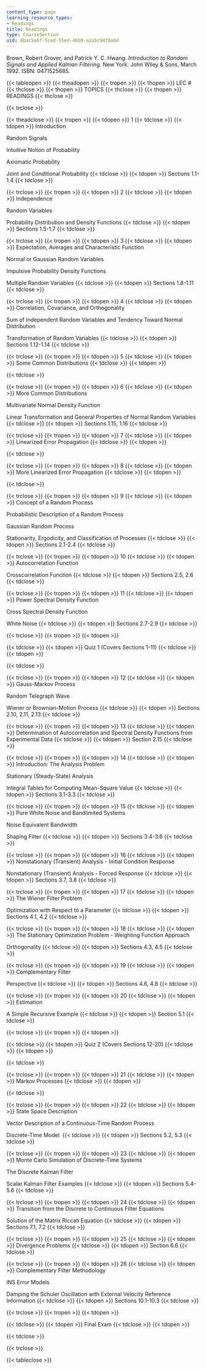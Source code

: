 ```yaml
---
content_type: page
learning_resource_types:
- Readings
title: Readings
type: CourseSection
uid: 8bac5a6f-5ced-55ed-46b9-a2a5c94f8abd
---
```


Brown, Robert Grover, and Patrick Y. C. Hwang. _Introduction to Random Signals and Applied Kalman Filtering._ New York: John Wiley & Sons, March 1992. ISBN: 0471525685.

{{< tableopen >}}
{{< theadopen >}}
{{< tropen >}}
{{< thopen >}}
LEC #
{{< thclose >}}
{{< thopen >}}
TOPICS
{{< thclose >}}
{{< thopen >}}
READINGS
{{< thclose >}}

{{< trclose >}}

{{< theadclose >}}
{{< tropen >}}
{{< tdopen >}}
1
{{< tdclose >}}
{{< tdopen >}}
Introduction  
  
Random Signals  
  
Intuitive Notion of Probability  
  
Axiomatic Probability  
  
Joint and Conditional Probability
{{< tdclose >}}
{{< tdopen >}}
Sections 1.1-1.4
{{< tdclose >}}

{{< trclose >}}
{{< tropen >}}
{{< tdopen >}}
2
{{< tdclose >}}
{{< tdopen >}}
Independence  
  
Random Variables  
  
Probability Distribution and Density Functions
{{< tdclose >}}
{{< tdopen >}}
Sections 1.5-1.7
{{< tdclose >}}

{{< trclose >}}
{{< tropen >}}
{{< tdopen >}}
3
{{< tdclose >}}
{{< tdopen >}}
Expectation, Averages and Characteristic Function  
  
Normal or Gaussian Random Variables  
  
Impulsive Probability Density Functions  
  
Multiple Random Variables
{{< tdclose >}}
{{< tdopen >}}
Sections 1.8-1.11
{{< tdclose >}}

{{< trclose >}}
{{< tropen >}}
{{< tdopen >}}
4
{{< tdclose >}}
{{< tdopen >}}
Correlation, Covariance, and Orthogonality  
  
Sum of Independent Random Variables and Tendency Toward Normal Distribution  
  
Transformation of Random Variables
{{< tdclose >}}
{{< tdopen >}}
Sections 1.12-1.14
{{< tdclose >}}

{{< trclose >}}
{{< tropen >}}
{{< tdopen >}}
5
{{< tdclose >}}
{{< tdopen >}}
Some Common Distributions
{{< tdclose >}}
{{< tdopen >}}

{{< tdclose >}}

{{< trclose >}}
{{< tropen >}}
{{< tdopen >}}
6
{{< tdclose >}}
{{< tdopen >}}
More Common Distributions  
  
Multivariate Normal Density Function  
  
Linear Transformation and General Properties of Normal Random Variables
{{< tdclose >}}
{{< tdopen >}}
Sections 1.15, 1.16
{{< tdclose >}}

{{< trclose >}}
{{< tropen >}}
{{< tdopen >}}
7
{{< tdclose >}}
{{< tdopen >}}
Linearized Error Propagation
{{< tdclose >}}
{{< tdopen >}}

{{< tdclose >}}

{{< trclose >}}
{{< tropen >}}
{{< tdopen >}}
8
{{< tdclose >}}
{{< tdopen >}}
More Linearized Error Propagation
{{< tdclose >}}
{{< tdopen >}}

{{< tdclose >}}

{{< trclose >}}
{{< tropen >}}
{{< tdopen >}}
9
{{< tdclose >}}
{{< tdopen >}}
Concept of a Random Process  
  
Probabilistic Description of a Random Process  
  
Gaussian Random Process  
  
Stationarity, Ergodicity, and Classification of Processes
{{< tdclose >}}
{{< tdopen >}}
Sections 2.1-2.4
{{< tdclose >}}

{{< trclose >}}
{{< tropen >}}
{{< tdopen >}}
10
{{< tdclose >}}
{{< tdopen >}}
Autocorrelation Function  
  
Crosscorrelation Function
{{< tdclose >}}
{{< tdopen >}}
Sections 2.5, 2.6
{{< tdclose >}}

{{< trclose >}}
{{< tropen >}}
{{< tdopen >}}
11
{{< tdclose >}}
{{< tdopen >}}
Power Spectral Density Function  
  
Cross Spectral Density Function  
  
White Noise
{{< tdclose >}}
{{< tdopen >}}
Sections 2.7-2.9
{{< tdclose >}}

{{< trclose >}}
{{< tropen >}}
{{< tdopen >}}

{{< tdclose >}}
{{< tdopen >}}
Quiz 1 (Covers Sections 1-11)
{{< tdclose >}}
{{< tdopen >}}

{{< tdclose >}}

{{< trclose >}}
{{< tropen >}}
{{< tdopen >}}
12
{{< tdclose >}}
{{< tdopen >}}
Gauss-Markov Process  
  
Random Telegraph Wave  
  
Wiener or Brownian-Motion Process
{{< tdclose >}}
{{< tdopen >}}
Sections 2.10, 2.11, 2.13
{{< tdclose >}}

{{< trclose >}}
{{< tropen >}}
{{< tdopen >}}
13
{{< tdclose >}}
{{< tdopen >}}
Determination of Autocorrelation and Spectral Density Functions from Experimental Data
{{< tdclose >}}
{{< tdopen >}}
Section 2.15
{{< tdclose >}}

{{< trclose >}}
{{< tropen >}}
{{< tdopen >}}
14
{{< tdclose >}}
{{< tdopen >}}
Introduction: The Analysis Problem  
  
Stationary (Steady-State) Analysis  
  
Integral Tables for Computing Mean-Square Value
{{< tdclose >}}
{{< tdopen >}}
Sections 3.1-3.3
{{< tdclose >}}

{{< trclose >}}
{{< tropen >}}
{{< tdopen >}}
15
{{< tdclose >}}
{{< tdopen >}}
Pure White Noise and Bandlimited Systems  
  
Noise Equivalent Bandwidth  
  
Shaping Filter
{{< tdclose >}}
{{< tdopen >}}
Sections 3.4-3.6
{{< tdclose >}}

{{< trclose >}}
{{< tropen >}}
{{< tdopen >}}
16
{{< tdclose >}}
{{< tdopen >}}
Nonstationary (Transient) Analysis - Initial Condition Response  
  
Nonstationary (Transient) Analysis - Forced Response
{{< tdclose >}}
{{< tdopen >}}
Sections 3.7, 3.8
{{< tdclose >}}

{{< trclose >}}
{{< tropen >}}
{{< tdopen >}}
17
{{< tdclose >}}
{{< tdopen >}}
The Wiener Filter Problem  
  
Optimization with Respect to a Parameter
{{< tdclose >}}
{{< tdopen >}}
Sections 4.1, 4.2
{{< tdclose >}}

{{< trclose >}}
{{< tropen >}}
{{< tdopen >}}
18
{{< tdclose >}}
{{< tdopen >}}
The Stationary Optimization Problem - Weighting Function Approach  
  
Orthogonality
{{< tdclose >}}
{{< tdopen >}}
Sections 4.3, 4.5
{{< tdclose >}}

{{< trclose >}}
{{< tropen >}}
{{< tdopen >}}
19
{{< tdclose >}}
{{< tdopen >}}
Complementary Filter  
  
Perspective
{{< tdclose >}}
{{< tdopen >}}
Sections 4.6, 4.8
{{< tdclose >}}

{{< trclose >}}
{{< tropen >}}
{{< tdopen >}}
20
{{< tdclose >}}
{{< tdopen >}}
Estimation  
  
A Simple Recursive Example
{{< tdclose >}}
{{< tdopen >}}
Section 5.1
{{< tdclose >}}

{{< trclose >}}
{{< tropen >}}
{{< tdopen >}}

{{< tdclose >}}
{{< tdopen >}}
Quiz 2 (Covers Sections 12-20)
{{< tdclose >}}
{{< tdopen >}}

{{< tdclose >}}

{{< trclose >}}
{{< tropen >}}
{{< tdopen >}}
21
{{< tdclose >}}
{{< tdopen >}}
Markov Processes
{{< tdclose >}}
{{< tdopen >}}

{{< tdclose >}}

{{< trclose >}}
{{< tropen >}}
{{< tdopen >}}
22
{{< tdclose >}}
{{< tdopen >}}
State Space Description  
  
Vector Description of a Continuous-Time Random Process  
  
Discrete-Time Model 
{{< tdclose >}}
{{< tdopen >}}
Sections 5.2, 5.3
{{< tdclose >}}

{{< trclose >}}
{{< tropen >}}
{{< tdopen >}}
23
{{< tdclose >}}
{{< tdopen >}}
Monte Carlo Simulation of Discrete-Time Systems  
  
The Discrete Kalman Filter  
  
Scalar Kalman Filter Examples
{{< tdclose >}}
{{< tdopen >}}
Sections 5.4-5.6
{{< tdclose >}}

{{< trclose >}}
{{< tropen >}}
{{< tdopen >}}
24
{{< tdclose >}}
{{< tdopen >}}
Transition from the Discrete to Continuous Filter Equations  
  
Solution of the Matrix Riccati Equation
{{< tdclose >}}
{{< tdopen >}}
Sections 7.1, 7.2
{{< tdclose >}}

{{< trclose >}}
{{< tropen >}}
{{< tdopen >}}
25
{{< tdclose >}}
{{< tdopen >}}
Divergence Problems
{{< tdclose >}}
{{< tdopen >}}
Section 6.6
{{< tdclose >}}

{{< trclose >}}
{{< tropen >}}
{{< tdopen >}}
26
{{< tdclose >}}
{{< tdopen >}}
Complementary Filter Methodology  
  
INS Error Models  
  
Damping the Schuler Oscillation with External Velocity Reference Information
{{< tdclose >}}
{{< tdopen >}}
Sections 10.1-10.3
{{< tdclose >}}

{{< trclose >}}
{{< tropen >}}
{{< tdopen >}}

{{< tdclose >}}
{{< tdopen >}}
Final Exam
{{< tdclose >}}
{{< tdopen >}}

{{< tdclose >}}

{{< trclose >}}

{{< tableclose >}}